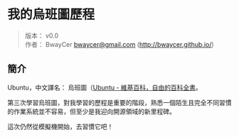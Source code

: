 我的烏班圖歷程
=======


> 版本： v0.0<br />
> 作者： BwayCer <bwaycer@gmail.com> (http://bwaycer.github.io/)



## 簡介


Ubuntu，中文譯名： 烏班圖（[Ubuntu - 維基百科，自由的百科全書](https://zh.wikipedia.org/wiki/Ubuntu)。

第三次學習烏班圖，對我學習的歷程是重要的階段，熟悉一個陌生且完全不同習慣的作業系統並不容易，但至少是我迎向開源領域的新里程碑。

這次仍然從模擬機開始，去習慣它吧！

